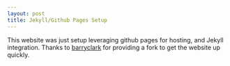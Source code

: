 ```yaml
---
layout: post
title: Jekyll/Github Pages Setup
---
```


This website was just setup leveraging github pages for hosting, and Jekyll integration.  Thanks to [barryclark](https://github.com/barryclark/jekyll-now) for providing a fork to get the website up quickly.
